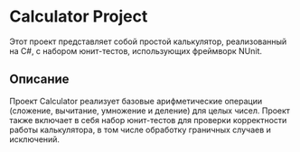 # Calculator Project
Этот проект представляет собой простой калькулятор, реализованный на C#, с набором юнит-тестов, использующих фреймворк NUnit.
## Описание
Проект Calculator реализует базовые арифметические операции (сложение, вычитание, умножение и деление) для целых чисел. Проект также включает в себя набор юнит-тестов для проверки корректности работы калькулятора, в том числе обработку граничных случаев и исключений.
